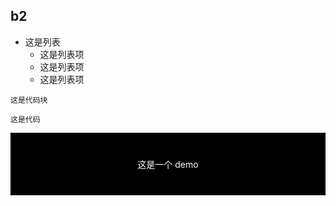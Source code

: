 
## b2

+ 这是列表
  + 这是列表项
  + 这是列表项
  + 这是列表项

```
这是代码块
```

`这是代码`

<div>
这是一个 demo
</div>

<style lang="less" scoped>
div {
  height: 100px;
  background: black;
  display: flex;
  align-items: center;
  justify-content: center;
  color: white;
}
</style>
